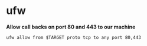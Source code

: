 # ufw

**Allow call backs on port 80 and 443 to our machine**

```text
ufw allow from $TARGET proto tcp to any port 80,443 
```


